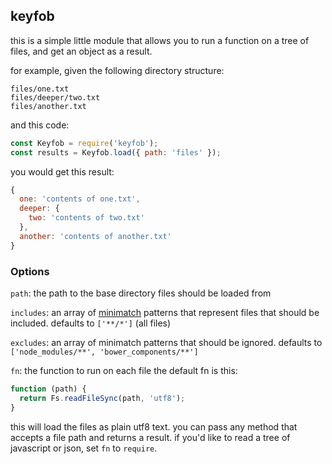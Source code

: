 ## keyfob

this is a simple little module that allows you to run a function on a tree of files, and get an object as a result.

for example, given the following directory structure:

```
files/one.txt
files/deeper/two.txt
files/another.txt
```

and this code:

```js
const Keyfob = require('keyfob');
const results = Keyfob.load({ path: 'files' });
```

you would get this result:

```js
{
  one: 'contents of one.txt',
  deeper: {
    two: 'contents of two.txt'
  },
  another: 'contents of another.txt'
}
```

### Options

`path`: the path to the base directory files should be loaded from

`includes`: an array of [minimatch](https://github.com/isaacs/minimatch) patterns that represent files that should be included. defaults to `['**/*']` (all files)

`excludes`: an array of minimatch patterns that should be ignored. defaults to `['node_modules/**', 'bower_components/**']`

`fn`: the function to run on each file the default fn is this:

```js
function (path) {
  return Fs.readFileSync(path, 'utf8');
}
```

this will load the files as plain utf8 text. you can pass any method that accepts a file path and returns a result. if you'd like to read a tree of javascript or json, set `fn` to `require`.
